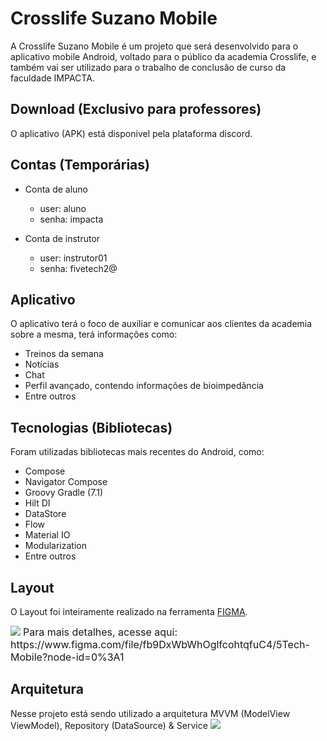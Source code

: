 
# Crosslife Suzano Mobile

A Crosslife Suzano Mobile é um projeto que será desenvolvido para o aplicativo mobile Android, voltado para o público da academia Crosslife, e também vai ser utilizado para o trabalho de conclusão de curso da faculdade IMPACTA.

## Download (Exclusivo para professores)

O aplicativo (APK) está disponivel pela plataforma discord.

## Contas (Temporárias)
- Conta de aluno
    - user: aluno
    - senha: impacta

- Conta de instrutor
    - user: instrutor01
    - senha: fivetech2@

## Aplicativo

O aplicativo terá o foco de auxiliar e comunicar aos clientes da academia sobre a mesma, terá informações como:
- Treinos da semana
- Notícias
- Chat
- Perfil avançado, contendo informações de bioimpedância
- Entre outros

## Tecnologias (Bibliotecas)

Foram utilizadas bibliotecas mais recentes do Android, como:

- Compose
- Navigator Compose
- Groovy Gradle (7.1) 
- Hilt DI
- DataStore
- Flow
- Material IO
- Modularization
- Entre outros

## Layout

O Layout foi inteiramente realizado na ferramenta [FIGMA](https://www.figma.com).

<img src="https://i.imgur.com/broOqPL.png">
<font size="3px">Para mais detalhes, acesse aqui: https://www.figma.com/file/fb9DxWbWhOglfcohtqfuC4/5Tech-Mobile?node-id=0%3A1</font>

## Arquitetura
Nesse projeto está sendo utilizado a arquitetura MVVM (ModelView ViewModel), Repository (DataSource) & Service
<img src="https://developer.android.com/topic/libraries/architecture/images/final-architecture.png">
